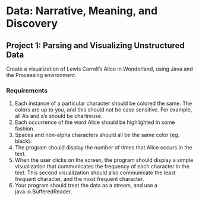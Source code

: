 # Data: Narrative, Meaning, and Discovery
## Project 1: Parsing and Visualizing Unstructured Data
Create a visualization of Lewis Carroll’s Alice in Wonderland, using Java and the Processing environment.

### Requirements
1. Each instance of a particular character should be colored the same. The colors are up to you, and this should not be case sensitive. For example, all A’s and a’s should be chartreuse.
2. Each occurrence of the word Alice should be highlighted in some fashion.
3. Spaces and non-alpha characters should all be the same color (eg. black).
4. The program should display the number of times that Alice occurs in the text.
5. When the user clicks on the screen, the program should display a simple visualization that communicates the frequency of each character in the text. This second visualization should also communicate the least frequent character, and the most frequent character.
6. Your program should treat the data as a stream, and use a java.io.BufferedReader.
